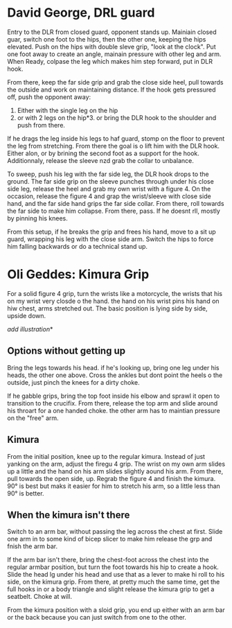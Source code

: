 # David George, DRL guard
Entry to the DLR from closed guard, opponent stands up. Mainiain closed guar, switch one foot to the hips, then the other one, keeping the hips elevated. Push on the hips with double sleve grip, "look at the clock". Put one foot away to create an angle, mainain pressure with other leg and arm. When Ready, colpase the leg which makes him step forward, put in DLR hook.

From there, keep the far side grip and grab the close side heel, pull towards the outside and work on maintaining distance. If the hook gets pressured off, push the opponent away:

1. Either with the single leg on the hip
2. or with 2 legs on the hip*3. or bring the DLR hook to the shoulder and push from there.

If he drags the leg inside his legs to haf guard, stomp on the floor to prevent the leg from stretching. From there the goal is o lift him with the DLR hook. Either alon, or by brining the second foot as a support for the hook. Additionnaly, release the sleeve nzd grab the collar to unbalance.

To sweep, push his leg with the far side leg, the DLR hook drops to the ground. The far side grip on the sleeve punches through under his close side leg, release the heel and grab my own wrist with a figure 4. On the occasion, release the figure 4 and grap the wrist/sleeve with close side hand, and the far side hand grips the far side collar. From there, roll towards the far side to make him collapse. From there, pass. If he doesnt rll, mostly by pinning his knees.

From this setup, if he breaks the grip and frees his hand, move to a sit up guard, wrapping his leg with the close side arm. Switch the hips to force him falling backwards or do a technical stand up.


# Oli Geddes: Kimura Grip

For a solid figure 4 grip, turn the wrists like a motorcycle, the wrists that his on my wrist very closde o the hand. the hand on his wrist pins his hand on hiw chest, arms stretched out. The basic position is lying side by side, upside down.

*add illustration**

## Options without getting up

Bring the legs towards his head. if he's looking up, bring one leg under his heads, the other one above. Cross the ankles but dont point the heels o the outside, just pinch the knees for a dirty choke.

If he gabble grips, bring the top foot inside his elbow and sprawl it open to transition to the crucifix. From there, release the top arm and slide around his throart for a one handed choke. the other arm has to maintian pressure on the "free" arm.

## Kimura

From the initial position, knee up to the regular kimura. Instead of just yanking on the arm, adjust the firegu 4 grip. The wrist on my own arm slides up a little and the hand on his arm slides slightly aound his arm. From there, pull towards the open side, up. Regrab the figure 4 and finish the kimura. 90° is best but maks it easier for him to stretch his arm, so a little less than 90° is better.

## When the kimura isn't there

Switch to an arm bar, without passing the leg across the chest at first. Slide one arm in to some kind of bicep slicer to make him release the grp and fnish the arm bar.

If the arm bar isn't there, bring the chest-foot across the chest into the regular armbar position, but turn the foot towards his hip to create a hook. Slide the head lg under his head and use that as a lever to make hi roll to his side, on the kimura grip. From there, at pretty much the same time, get the full hooks in or a body triangle and slight release the kimura grip to get a seatbelt. Choke at will.

From the kimura position with a sloid grip, you end up either with an arm bar or the back because you can just switch from one to the other.

